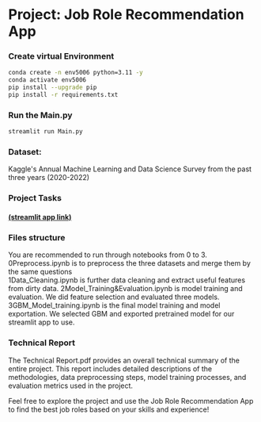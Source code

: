 
# Project: Job Role Recommendation App

### Create virtual Environment

```bash
conda create -n env5006 python=3.11 -y
conda activate env5006
pip install --upgrade pip
pip install -r requirements.txt
```

### Run the Main.py

```bash
streamlit run Main.py
```

### Dataset:
Kaggle's Annual Machine Learning and Data Science Survey from the past three years (2020-2022)

### Project Tasks
#### [(streamlit app link)](https://it5006-kxx3jsq4iscaa9vyoqohvk.streamlit.app/)

### Files structure   
You are recommended to run through notebooks from 0 to 3.
0Preprocess.ipynb is to preprocess the three datasets and merge them by the same questions    
1Data_Cleaning.ipynb is further data cleaning and extract useful features from dirty data.
2Model_Training&Evaluation.ipynb is model training and evaluation. We did feature selection and evaluated three models.
3GBM_Model_training.ipynb is the final model training and model exportation. We selected GBM and exported pretrained model for our streamlit app to use.

### Technical Report
The Technical Report.pdf provides an overall technical summary of the entire project. This report includes detailed descriptions of the methodologies, data preprocessing steps, model training processes, and evaluation metrics used in the project.

Feel free to explore the project and use the Job Role Recommendation App to find the best job roles based on your skills and experience!